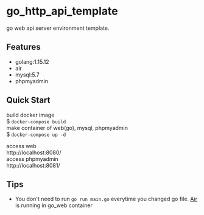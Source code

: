 # go_http_api_template
go web api server environment template.

## Features
- golang:1.15.12
- air
- mysql:5.7
- phpmyadmin

## Quick Start
build docker image  
$ `docker-compose build`  
make container of web(go), mysql, phpmyadmin  
$ `docker-compose up -d`  

access web  
http://localhost:8080/  
access phpmyadmin  
http://localhost:8081/

## Tips
- You don't need to run `go run main.go` everytime you changed go file. [Air](https://github.com/cosmtrek/air) is running in go_web container
